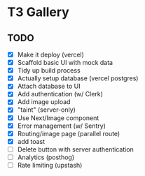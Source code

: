 # T3 Gallery

## TODO

- [x] Make it deploy (vercel)
- [x] Scaffold basic UI with mock data
- [x] Tidy up build process
- [x] Actually setup database (vercel postgres)
- [x] Attach database to UI
- [x] Add authentication (w/ Clerk)
- [x] Add image upload
- [x] "taint" (server-only)
- [x] Use Next/Image component
- [x] Error management (w/ Sentry)
- [x] Routing/image page (parallel route)
- [x] add toast
- [ ] Delete button with server authentication
- [ ] Analytics (posthog)
- [ ] Rate limiting (upstash)
